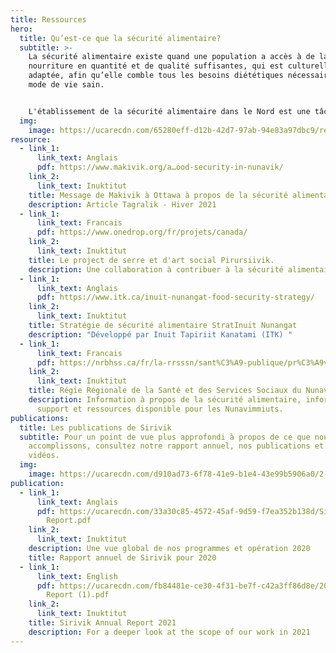 ```yaml
---
title: Ressources
hero:
  title: Qu’est-ce que la sécurité alimentaire?
  subtitle: >-
    La sécurité alimentaire existe quand une population a accès à de la
    nourriture en quantité et de qualité suffisantes, qui est culturellement
    adaptée, afin qu’elle comble tous les besoins diététiques nécessaires à un
    mode de vie sain.


    L'établissement de la sécurité alimentaire dans le Nord est une tâche importante et complexe. Nous avons rassemblé quelques documents qui vous permettront d’en apprendre davantage à ce sujet.
  img:
    image: https://ucarecdn.com/65280eff-d12b-42d7-97ab-94e83a97dbc9/resources_hero_1.jpg
resource:
  - link_1:
      link_text: Anglais
      pdf: https://www.makivik.org/a…ood-security-in-nunavik/
    link_2:
      link_text: Inuktitut
    title: Message de Makivik à Ottawa à propos de la sécurité alimentaire
    description: Article Tagralik - Hiver 2021
  - link_1:
      link_text: Francais
      pdf: https://www.onedrop.org/fr/projets/canada/
    link_2:
      link_text: Inuktitut
    title: Le project de serre et d'art social Pirursiivik.
    description: Une collaboration à contribuer à la sécurité alimentaire au Nunavik.
  - link_1:
      link_text: Anglais
      pdf: https://www.itk.ca/inuit-nunangat-food-security-strategy/
    link_2:
      link_text: Inuktitut
    title: Stratégie de sécurité alimentaire StratInuit Nunangat
    description: "Développé par Inuit Tapiriit Kanatami (ITK) "
  - link_1:
      link_text: Francais
      pdf: https://nrbhss.ca/fr/la-rrsssn/sant%C3%A9-publique/pr%C3%A9vention-et-promotion-de-la-sant%C3%A9/s%C3%A9curit%C3%A9-alimentaire
    link_2:
      link_text: Inuktitut
    title: Régie Régionale de la Santé et des Services Sociaux du Nunavik
    description: Information à propos de la sécurité alimentaire, information,
      support et ressources disponible pour les Nunavimmiuts.
publications:
  title: Les publications de Sirivik
  subtitle: Pour un point de vue plus approfondi à propos de ce que nous
    accomplissons, consultez notre rapport annuel, nos publications et nos
    vidéos.
  img:
    image: https://ucarecdn.com/d910ad73-6f78-41e9-b1e4-43e99b5906a0/2-1-.jpg
publication:
  - link_1:
      link_text: Anglais
      pdf: https://ucarecdn.com/33a30c85-4572-45af-9d59-f7ea352b138d/Sirivik Annual
        Report.pdf
    link_2:
      link_text: Inuktitut
    description: Une vue global de nos programmes et opération 2020
    title: Rapport annuel de Sirivik pour 2020
  - link_1:
      link_text: English
      pdf: https://ucarecdn.com/fb84481e-ce30-4f31-be7f-c42a3ff86d8e/2021 Annual
        Report (1).pdf
    link_2:
      link_text: Inuktitut
    title: Sirivik Annual Report 2021
    description: For a deeper look at the scope of our work in 2021
---
```

